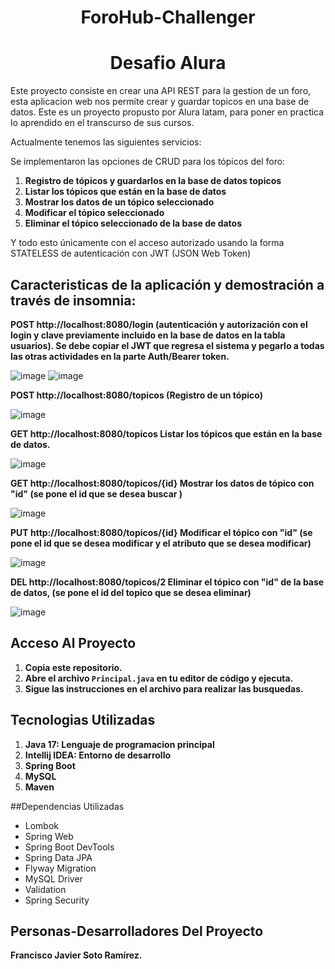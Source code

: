 <h1 align="center"> ForoHub-Challenger</h1>
<h1 align="center"> Desafio Alura</h1>

<p>Este proyecto consiste en crear una API REST para la gestion de un foro, esta aplicacion web nos permite crear y guardar topicos en una base de datos.
Este es un proyecto propusto por Alura latam, para poner en practica lo aprendido en el transcurso de sus cursos.

Actualmente tenemos las siguientes servicios:

Se implementaron las opciones de CRUD para los tópicos del foro:

1. **Registro de tópicos y guardarlos en la base de datos topicos**
2. **Listar los tópicos que están en la base de datos**
3. **Mostrar los datos de un tópico seleccionado**
4. **Modificar el tópico seleccionado**
5. **Eliminar el tópico seleccionado de la base de datos**
   
Y todo esto únicamente con el acceso autorizado usando la forma STATELESS de autenticación con JWT (JSON Web Token)

## Caracteristicas de la aplicación y demostración a través de insomnia:

**POST http://localhost:8080/login (autenticación y autorización con el login y clave previamente incluido en la base de datos en la tabla usuarios). Se debe copiar el JWT que regresa el sistema y pegarlo a todas las otras actividades en la parte Auth/Bearer token.**

![image](https://github.com/JavierFSR/ForoHub-Challenger/assets/162364232/de4350e0-95c7-4846-a7b8-d8d2efff0abb)   ![image](https://github.com/JavierFSR/ForoHub-Challenger/assets/162364232/7d316cae-6c62-4bed-979b-852fe4ee93b4)


**POST http://localhost:8080/topicos (Registro de un tópico)** 

![image](https://github.com/JavierFSR/ForoHub-Challenger/assets/162364232/3a3e01a8-c39b-4d2b-8d70-4ffe6e965b98)

  
**GET http://localhost:8080/topicos Listar los tópicos que están en la base de datos.**

![image](https://github.com/JavierFSR/ForoHub-Challenger/assets/162364232/835e9ec3-adb5-4a05-a25d-d2baa53225be)


**GET http://localhost:8080/topicos/{id} Mostrar los datos de tópico con "id" (se pone el id que se desea buscar )**

![image](https://github.com/JavierFSR/ForoHub-Challenger/assets/162364232/5ba617d9-2751-460f-941c-5e22c5e72621)

  
**PUT http://localhost:8080/topicos/{id} Modificar el tópico con "id" (se pone el id que se desea modificar y el atributo que se desea modificar)**
  
![image](https://github.com/JavierFSR/ForoHub-Challenger/assets/162364232/b2d6f0e6-ab6a-4029-b04e-0bbf4f389eaa)


**DEL http://localhost:8080/topicos/2 Eliminar el tópico con "id" de la base de datos, (se pone el id del topico que se desea eliminar)**
  
![image](https://github.com/JavierFSR/ForoHub-Challenger/assets/162364232/4f9856e6-37d9-41a1-98a6-ca3b1fc068e0)



  
## Acceso Al Proyecto
1. **Copia este repositorio.**
2. **Abre el archivo `Principal.java` en tu editor de código y ejecuta.**
3. **Sigue las instrucciones en el archivo para realizar las busquedas.**

## Tecnologias Utilizadas
1. **Java 17: Lenguaje de programacion principal**
2. **Intellij IDEA: Entorno de desarrollo**
3. **Spring Boot**
4. **MySQL**
5. **Maven**

##Dependencias Utilizadas
- Lombok
- Spring Web
- Spring Boot DevTools
- Spring Data JPA
- Flyway Migration
- MySQL Driver
- Validation
- Spring Security

## Personas-Desarrolladores Del Proyecto
**Francisco Javier Soto Ramírez.**
